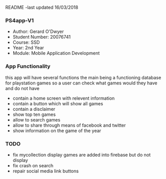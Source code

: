 README
-last updated 16/03/2018



### PS4app-V1
  
* Author: Gerard O'Dwyer
* Student Number: 20076741
* Course: SSD
* Year: 2nd Year
* Module: Mobile Application Development
  
 ### App Functionality ###
 this app will have several functions the main being a functioning database for playstation games 
 so a user can check what games would they have and do not have
 
  * contain a home screen with relevent information
  * contain a button which will show all games 
  * contain a disclaimer
  * show top ten games
  * allow to search games
  * allow to share through means of facebook and twitter
  * show information on the game of the year
 
  
  
  
  
  
 ### TODO ###
  * fix mycollection display games are added into firebase but do not display
  * fix crash on search 
  * repair social media link buttons
  
  
 
 
 
 
